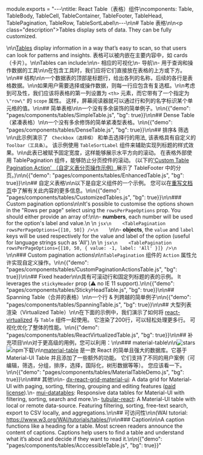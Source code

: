 module.exports = "---\ntitle: React Table（表格）组件\ncomponents: Table, TableBody, TableCell, TableContainer, TableFooter, TableHead, TablePagination, TableRow, TableSortLabel\n---\n\n# Table 表格\n\n<p class=\"description\">Tables display sets of data. They can be fully customized.</p>\n\n[Tables](https://material.io/design/components/data-tables.html) display information in a way that’s easy to scan, so that users can look for patterns and insights. 表格可以被内嵌在主要内容中，如 cards（卡片）。\n\nTables can include:\n\n- 相应的可视化\n- 导航\n- 用于查询和操作数据的工具\n\n在包含工具时，我们应将它们直接放在表格的上方或下方。\n\n## 结构\n\n一个数据表的顶部是标题行，给出各列的名称，后续的各行是表格数据。\n\n如果用户需要选择或操作数据，则每一行应包含有复选框。\n\n考虑到可及性，我们应该将表格的第一列设置为 `<th>` 元素，而它带有了一个指定为 `\"row\"` 的 `scope` 属性。 这样，屏幕阅读器就可以通过行和列的名字标识某个单元格的值。\n\n## 简单表格\n\n一个没有多余装饰的简单例子。\n\n{{\"demo\": \"pages/components/tables/SimpleTable.js\", \"bg\": true}}\n\n## Dense Table（紧凑表格）\n\n一个没有多余修饰的简单紧凑型表格。\n\n{{\"demo\": \"pages/components/tables/DenseTable.js\", \"bg\": true}}\n\n## 排序& 筛选\n\n此示例演示了 ` Checkbox（选择框）` 和单击选择行的用法, 该表格具有自定义的 `Toolbar（工具条）`。 该示例使用 `TableSortLabel` 组件来辅助实现列标题的样式效果。\n\n此表已被赋予固定宽度，这样能够展示水平方向的滚动。 在表格外部使用 TablePagination 组件，能够防止分页控件的滚动。 (以下的['Custom Table Pagination Action' （自定义表分页操作示例）](#custom-table-pagination-action)展示了 TableFooter 中的分页。)\n\n{{\"demo\": \"pages/components/tables/EnhancedTable.js\", \"bg\": true}}\n\n## 自定义表格\n\n以下是自定义组件的一个示例。 您可以在[重写文档页](/customization/components/)中了解有关此内容的更多信息。\n\n{{\"demo\": \"pages/components/tables/CustomizedTables.js\", \"bg\": true}}\n\n### Custom pagination options\n\nIt's possible to customise the options shown in the \"Rows per page\" select using the `rowsPerPageOptions` prop. You should either provide an array of:\n\n- **numbers**, each number will be used for the option's label and value.\n    \n    ```jsx\n    <TablePagination rowsPerPageOptions={[10, 50]} />\n    ```\n\n- **objects**, the `value` and `label` keys will be used respectively for the value and label of the option (useful for language strings such as 'All').\n    \n    ```jsx\n    <TablePagination rowsPerPageOptions={[10, 50, { value: -1, label: 'All' }]} />\n    ```\n\n### Custom pagination actions\n\n`TablePagination` 组件的 `Action` 属性允许实现自定义操作。\n\n{{\"demo\": \"pages/components/tables/CustomPaginationActionsTable.js\", \"bg\": true}}\n\n## Fixed header\n\n具有可滚动行和固定列标题的表的示例。 It leverages the `stickyHeader` prop (⚠️ no IE 11 support).\n\n{{\"demo\": \"pages/components/tables/StickyHeadTable.js\", \"bg\": true}}\n\n## Spanning Table（合并的表格）\n\n一个行 & 列跨越的简单例子\n\n{{\"demo\": \"pages/components/tables/SpanningTable.js\", \"bg\": true}}\n\n## 大型列表渲染（Virtualized Table）\n\n在下面的示例中，我们演示了如何将 [react-virtualized](https://github.com/bvaughn/react-virtualized) 与 `Table` 组件一起使用。 它渲染了200行，可以轻松处理更多行。 可视化优化了整体的性能。\n\n{{\"demo\": \"pages/components/tables/ReactVirtualizedTable.js\", \"bg\": true}}\n\n## 补充项目\n\n对于更高级的用例，您可以利用：\n\n### material-table\n\n![stars](https://img.shields.io/github/stars/mbrn/material-table.svg?style=social&label=Stars) ![npm下载](https://img.shields.io/npm/dm/material-table.svg)\n\n[material-table](https://github.com/mbrn/material-table) 是一款 React 的简单且强大的数据库。它基于 Material-UI Table 并且添加了一些额外的功能。 它们支持了不同的用户案例（可编辑，筛选，分组，排序，选择，国际化，树形数据等等）。 您应该看一下。\n\n{{\"demo\": \"pages/components/tables/MaterialTableDemo.js\", \"bg\": true}}\n\n### 其他\n\n- [dx-react-grid-material-ui](https://devexpress.github.io/devextreme-reactive/react/grid/): A data grid for Material-UI with paging, sorting, filtering, grouping and editing features ([paid license](https://js.devexpress.com/licensing/)).\n- [mui-datatables](https://github.com/gregnb/mui-datatables): Responsive data tables for Material-UI with filtering, sorting, search and more.\n- [tubular-react](https://github.com/unosquare/tubular-react): A Material-UI table with local or remote data-source. Featuring filtering, sorting, free-text search, export to CSV locally, and aggregations.\n\n## 可访问性\n\n(WAI tutorial: https://www.w3.org/WAI/tutorials/tables/)\n\n### Caption\n\nA caption functions like a heading for a table. Most screen readers announce the content of captions. Captions help users to find a table and understand what it’s about and decide if they want to read it.\n\n{{\"demo\": \"pages/components/tables/AcccessibleTable.js\", \"bg\": true}}"